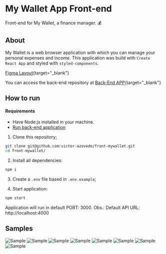 # My Wallet App Front-end

Front-end for My Wallet, a finance manager. :moneybag:

## About

My Wallet is a web browser application with which you can manage your personal expenses and income. This application was build with `Create React App` and styled with `styled-components`.

[Figma Layout](https://www.figma.com/file/p37uJdpZWRLED7YEwDFfUd/MyWallet?type=design&t=MA6lwbQegpQapTH1-0){target="_blank"}

You can access the back-end repository at [Back-End APP](https://github.com/victor-azevedo/back-mywallet){target="_blank"}

## How to run

#### Requirements

- Have Node.js installed in your machine.
- [Run back-end application](https://github.com/victor-azevedo/back-mywallet)

1. Clone this repository;

```bash
git clone git@github.com:victor-azevedo/front-mywallet.git
cd front-mywallet/
```

2. Install all dependencies:

```bash
npm i
```

3. Create a `.env` file based in `.env.example`;

4. Start application:

```bash
npm start
```

Application will run in default PORT: 3000.
Obs.: Default API URL: http://localhost:4000

## Samples

![Sample ](./doc/sign-in-page.png) ![Sample ](./doc/sign-up-page.png)
![Sample ](./doc/home-page.png) ![Sample ](./doc/home-page-sample.png)
![Sample ](./doc/incoming-page.png) ![Sample ](./doc/outgoing-page.png)
![Sample ](./doc/incoming-page-sample.png) ![Sample ](./doc/outgoing-page-sample.png)
